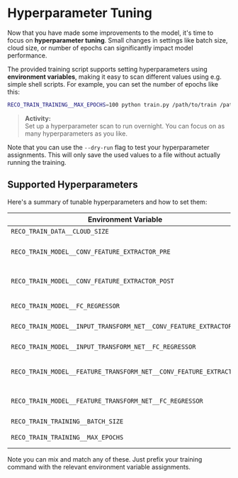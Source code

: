 # Hyperparameter Tuning

Now that you have made some improvements to the model, it's time to focus on
**hyperparameter tuning**. Small changes in settings like batch size, cloud
size, or number of epochs can significantly impact model performance.

The provided training script supports setting hyperparameters using
**environment variables**, making it easy to scan different values using e.g.
simple shell scripts. For example, you can set the number of epochs like this:

```bash
RECO_TRAIN_TRAINING__MAX_EPOCHS=100 python train.py /path/to/train /path/to/val
```

> **Activity:**  
> Set up a hyperparameter scan to run overnight. You can focus on as many
> hyperparameters as you like.

Note that you can use the `--dry-run` flag to test your hyperparameter
assignments. This will only save the used values to a file without actually
running the training.

## Supported Hyperparameters

Here's a summary of tunable hyperparameters and how to set them:

| Environment Variable | Hyperparameter&nbsp;Description | Default Value |
|----------------------|-------------|---------------|
| `RECO_TRAIN_DATA__CLOUD_SIZE` | Size of the point cloud | 140 |
| `RECO_TRAIN_MODEL__CONV_FEATURE_EXTRACTOR_PRE` | List of Conv1d layer dimensions for pre-alignment feature extraction | [64] |
| `RECO_TRAIN_MODEL__CONV_FEATURE_EXTRACTOR_POST` | List of Conv1d layer dimensions for post-alignment feature extraction | [128,1024] |
| `RECO_TRAIN_MODEL__FC_REGRESSOR` | List of Linear layer dimensions | [512,256] |
| `RECO_TRAIN_MODEL__INPUT_TRANSFORM_NET__CONV_FEATURE_EXTRACTOR` | Inner `_TNet` (z-shift) list of Conv1d layer dimensions | [64,128,1024] |
| `RECO_TRAIN_MODEL__INPUT_TRANSFORM_NET__FC_REGRESSOR` | Inner `_TNet` (z-shift) list of Linear layer dimensions | [512,256] |
| `RECO_TRAIN_MODEL__FEATURE_TRANSFORM_NET__CONV_FEATURE_EXTRACTOR` | Inner `_TNet` (feature alignment) list of Conv1d layer dimensions | [64,128,1024] |
| `RECO_TRAIN_MODEL__FEATURE_TRANSFORM_NET__FC_REGRESSOR` | Inner `_TNet` (feature alignment) list of Linear layer dimensions | [512,256] |
| `RECO_TRAIN_TRAINING__BATCH_SIZE` | Batch size | 64 |
| `RECO_TRAIN_TRAINING__MAX_EPOCHS` | Maximum number of training epochs | 50 |

Note you can mix and match any of these. Just prefix your training command with
the relevant environment variable assignments.
